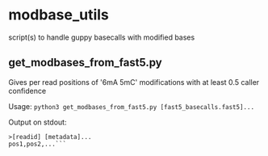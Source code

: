# modbase_utils
script(s) to handle guppy basecalls with modified bases


## get_modbases_from_fast5.py
Gives per read positions of '6mA 5mC' modifications with at least 0.5 caller confidence

Usage:
```python3 get_modbases_from_fast5.py [fast5_basecalls.fast5]...```

Output on stdout:
```
>[readid] [metadata]...
pos1,pos2,...```
